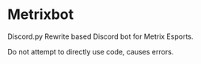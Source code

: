 # Metrixbot
Discord.py Rewrite based Discord bot for Metrix Esports.

Do not attempt to directly use code, causes errors.
